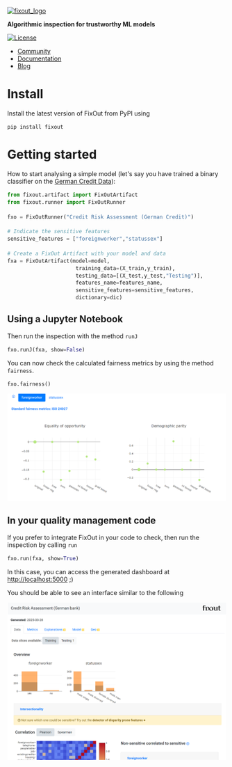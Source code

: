 <a href="http://fixout.fr"><img alt="fixout_logo" src="https://asilvaguilherme4.files.wordpress.com/2023/08/fixout-1.png?w=128"></a>

<b>Algorithmic inspection for trustworthy ML models</b>

[![License](https://img.shields.io/badge/License-BSD_3--Clause-blue.svg)](https://opensource.org/licenses/BSD-3-Clause)

<ul>
  <li><a href="https://groups.google.com/g/fixout" target="_blank" rel="noopener">Community</a></li>
  <li><a href="https://fixouttech.github.io/fixout_api_docs" target="_blank" rel="noopener">Documentation</a></li>
  <li><a href="https://fixout.fr/blog/" target="_blank" rel="noopener">Blog</a></li>
</ul>


# Install

Install the latest version of FixOut from PyPI using 

```shell
pip install fixout
```


# Getting started

How to start analysing a simple model (let's say you have trained a binary classifier on the [German Credit Data](https://archive.ics.uci.edu/dataset/144/statlog+german+credit+data)):


```python
from fixout.artifact import FixOutArtifact
from fixout.runner import FixOutRunner

fxo = FixOutRunner("Credit Risk Assessment (German Credit)") 

# Indicate the sensitive features
sensitive_features = ["foreignworker","statussex"] 

# Create a FixOut Artifact with your model and data
fxa = FixOutArtifact(model=model,
                      training_data=(X_train,y_train), 
                      testing_data=[(X_test,y_test,"Testing")],
                      features_name=features_name,
                      sensitive_features=sensitive_features,
                      dictionary=dic)
```

## Using a Jupyter Notebook

Then run the inspection with the method `runJ`
```python
fxo.runJ(fxa, show=False)
```

You can now check the calculated fairness metrics by using the method `fairness`.

```python
fxo.fairness()
```

![Fairness metrics](/img/fair_metrics.png)

## In your quality management code
 
If you prefer to integrate FixOut in your code to check, then run the inspection by calling `run`
```python
fxo.run(fxa, show=True)
```

In this case, you can access the generated dashboard at <a href="http://localhost:5000" target="_blank" rel="noopener">http://localhost:5000</a> ;)

You should be able to see an interface similar to the following 

![FixOut interface](/img/interface_data_2.PNG)
